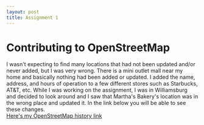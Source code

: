 ```yaml
---
layout: post
title: Assignment 1
---
```


# Contributing to OpenStreetMap
I wasn't expecting to find many locations that had not been updated and/or never added, but I was very wrong. There is 
a mini outlet mall near my home and basically nothing had been added or updated. I added the name, address, and hours 
of operation to a few different stores such as Starbucks, AT&T, etc. While I was working on the assignment, I was in 
Williamsburg and decided to look around and I saw that Martha's Bakery's location was in the wrong place and updated it. 
In the link below you will be able to see these changes.  
[Here's my OpenStreetMap history link](https://www.openstreetmap.org/user/johncgenere/history)
